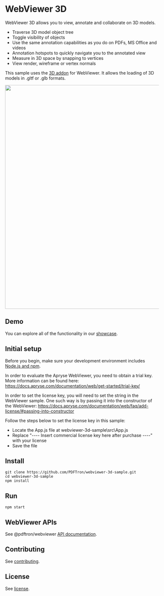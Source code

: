 # WebViewer 3D

WebViewer 3D allows you to view, annotate and collaborate on 3D models.

- Traverse 3D model object tree
- Toggle visibility of objects
- Use the same annotation capabilities as you do on PDFs, MS Office and videos
- Annotation hotspots to quickly navigate you to the annotated view
- Measure in 3D space by snapping to vertices
- View render, wireframe or vertex normals

This sample uses the [3D addon](https://www.npmjs.com/package/@pdftron/webviewer-3d) for WebViewer. It allows the loading of 3D models in .gltf or .glb formats.

<img src="https://pdftron.s3.amazonaws.com/custom/websitefiles/wv-3d.png" width="730">

## Demo

You can explore all of the functionality in our [showcase](https://webviewer-3d.web.app/).

## Initial setup

Before you begin, make sure your development environment includes [Node.js and npm](https://www.npmjs.com/get-npm).

In order to evaluate the Apryse WebViewer, you need to obtain a trial key. More information can be found here:
https://docs.apryse.com/documentation/web/get-started/trial-key/

In order to set the license key, you will need to set the string in the WebViewer sample. One such way is by passing it into the constructor of the WebViewer: 
https://docs.apryse.com/documentation/web/faq/add-license/#passing-into-constructor

Follow the steps below to set the license key in this sample:
 - Locate the App.js file at webviewer-3d-sample\src\App.js
 - Replace "---- Insert commercial license key here after purchase ----" with your license
 - Save the file


## Install

```
git clone https://github.com/PDFTron/webviewer-3d-sample.git
cd webviewer-3d-sample
npm install
```

## Run

```
npm start
```

## WebViewer APIs

See @pdftron/webviewer [API documentation](https://www.pdftron.com/documentation/web/guides/ui/apis).

## Contributing

See [contributing](./CONTRIBUTING.md).

## License

See [license](./LICENSE).

